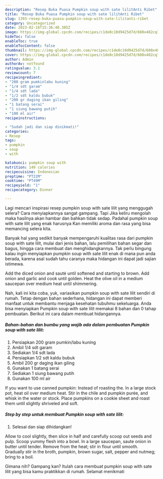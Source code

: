 ```yaml
---
description: "Resep Buka Puasa Pumpkin soup with sate lilitAnti Ribet"
title: "Resep Buka Puasa Pumpkin soup with sate lilitAnti Ribet"
slug: 1393-resep-buka-puasa-pumpkin-soup-with-sate-lilitanti-ribet
category: Uncategorized
date: 2023-02-16T15:36:48.305Z
image: https://img-global.cpcdn.com/recipes/c1de8c10d9425d7d/680x482cq70/pumpkin-soup-with-sate-lilit-foto-resep-utama.jpg
hideToc: false
enableToc: true
enableTocContent: false
thumbnail: https://img-global.cpcdn.com/recipes/c1de8c10d9425d7d/680x482cq70/pumpkin-soup-with-sate-lilit-foto-resep-utama.jpg
cover: https://img-global.cpcdn.com/recipes/c1de8c10d9425d7d/680x482cq70/pumpkin-soup-with-sate-lilit-foto-resep-utama.jpg
author: Admin
authorAv: notfound
ratingvalue: 3.1
reviewcount: 7
recipeingredient:
- "200 gram pumkinlabu kuning"
- "1/4 sdt garam"
- "1/4 sdt lada"
- "1/2 sdt kaldu bubuk"
- "200 gr daging ikan giling"
- "1 batang serai"
- "1 siung bawang putih"
- "100 ml air"
recipeinstructions:

- "Sudah jadi dan siap dinikmati!"
categories:
- Resep
tags:
- pumpkin
- soup
- with

katakunci: pumpkin soup with 
nutrition: 149 calories
recipecuisine: Indonesian
preptime: "PT22M"
cooktime: "PT49M"
recipeyield: "1"
recipecategory: Dinner

---
```



Lagi mencari inspirasi resep pumpkin soup with sate lilit yang menggugah selera? Cara menyiapkannya sangat gampang. Tapi Jika keliru mengolah maka hasilnya akan hambar dan bahkan tidak sedap. Padahal pumpkin soup with sate lilit yang enak harusnya Kan memiliki aroma dan rasa yang bisa memancing selera kita.


Banyak hal yang sedikit banyak mempengaruhi kualitas rasa dari pumpkin soup with sate lilit, mulai dari jenis bahan, lalu pemilihan bahan segar dan bagus, hingga cara membuat dan menghidangkannya. Tak perlu bingung kalau ingin menyiapkan pumpkin soup with sate lilit enak di mana pun anda berada, karena asal sudah tahu caranya maka hidangan ini dapat jadi sajian istimewa.

Add the diced onion and sauté until softened and starting to brown. Add onion and garlic and cook until golden. Heat the olive oil in a medium saucepan over medium heat until shimmering.


Nah, kali ini kita coba, yuk, variasikan pumpkin soup with sate lilit sendiri di rumah. Tetap dengan bahan sederhana, hidangan ini dapat memberi manfaat untuk membantu menjaga kesehatan tubuhmu sekeluarga. Anda bisa menyiapkan Pumpkin soup with sate lilit memakai 8 bahan dan 0 tahap pembuatan. Berikut ini cara dalam membuat hidangannya.

<!--inarticleads1-->

##### Bahan-bahan dan bumbu yang wajib ada dalam pembuatan Pumpkin soup with sate lilit:

1. Persiapkan 200 gram pumkin/labu kuning
1. Ambil 1/4 sdt garam
1. Sediakan 1/4 sdt lada
1. Persiapkan 1/2 sdt kaldu bubuk
1. Ambil 200 gr daging ikan giling
1. Gunakan 1 batang serai
1. Sediakan 1 siung bawang putih
1. Gunakan 100 ml air


If you want to use canned pumpkin: Instead of roasting the. In a large stock pot, heat oil over medium heat. Stir in the chile and pumpkin purée, and whisk in the water or stock. Place pumpkins on a cookie sheet and roast them until slightly shriveled and soft. 

<!--inarticleads2-->

##### Step by step untuk membuat Pumpkin soup with sate lilit:


1. Selesai dan siap dihidangkan!

Allow to cool slightly, then slice in half and carefully scoop out seeds and pulp. Scoop yummy flesh into a bowl. In a large saucepan, saute onion in butter until tender. Remove from the heat; stir in flour until smooth. Gradually stir in the broth, pumpkin, brown sugar, salt, pepper and nutmeg; bring to a boil. 

Gimana nih? Gampang kan? Itulah cara membuat pumpkin soup with sate lilit yang bisa kamu praktikkan di rumah. Selamat menikmati
